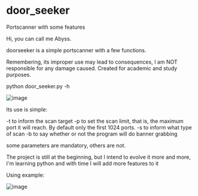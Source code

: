 # door_seeker
Portscanner with some features

Hi, you can call me Abyss.

doorseeker is a simple portscanner with a few functions.

Remembering, its improper use may lead to consequences, I am NOT responsible for any damage caused.
Created for academic and study purposes.

python door_seeker.py -h 

![image](https://user-images.githubusercontent.com/99764742/216842456-a47ea657-e6e5-4351-99bf-695f6828da80.png)


Its use is simple:

-t to inform the scan target
-p to set the scan limit, that is, the maximum port it will reach. By default only the first 1024 ports.
-s to inform what type of scan
-b to say whether or not the program will do banner grabbing

some parameters are mandatory, others are not.

The project is still at the beginning, but I intend to evolve it more and more, I'm learning python and with time I will add more features to it

Using example:


![image](https://user-images.githubusercontent.com/99764742/216842739-0fb662af-7e4e-4edf-8131-c723d1026ca0.png)
